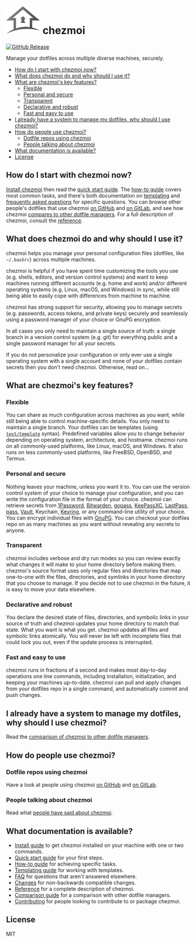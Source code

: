 # ![chezmoi logo](logo-144px.svg) chezmoi

[![GitHub Release](https://img.shields.io/github/release/twpayne/chezmoi.svg)](https://github.com/twpayne/chezmoi/releases)

Manage your dotfiles across multiple diverse machines, securely.

* [How do I start with chezmoi now?](#how-do-i-start-with-chezmoi-now)
* [What does chezmoi do and why should I use it?](#what-does-chezmoi-do-and-why-should-i-use-it)
* [What are chezmoi's key features?](#what-are-chezmois-key-features)
  * [Flexible](#flexible)
  * [Personal and secure](#personal-and-secure)
  * [Transparent](#transparent)
  * [Declarative and robust](#declarative-and-robust)
  * [Fast and easy to use](#fast-and-easy-to-use)
* [I already have a system to manage my dotfiles, why should I use chezmoi?](#i-already-have-a-system-to-manage-my-dotfiles-why-should-i-use-chezmoi)
* [How do people use chezmoi?](#how-do-people-use-chezmoi)
  * [Dotfile repos using chezmoi](#dotfile-repos-using-chezmoi)
  * [People talking about chezmoi](#people-talking-about-chezmoi)
* [What documentation is available?](#what-documentation-is-available)
* [License](#license)

## How do I start with chezmoi now?

[Install chezmoi](docs/INSTALL.md) then read the [quick start
guide](docs/QUICKSTART.md). The [how-to guide](docs/HOWTO.md) covers most common
tasks, and there's both documentation on [templating](docs/TEMPLATING.md) and
[frequently asked questions](docs/FAQ.md) for specific questions. You can browse
other people's dotfiles that use chezmoi [on
GitHub](https://github.com/topics/chezmoi?o=desc&s=updated) and [on
GitLab](https://gitlab.com/search?search=chezmoi), and see how chezmoi [compares
to other dotfile managers](docs/COMPARISON.md). For a full description of
chezmoi, consult the [reference](docs/REFERENCE.md).

## What does chezmoi do and why should I use it?

chezmoi helps you manage your personal configuration files (dotfiles, like
`~/.bashrc`) across multiple machines.

chezmoi is helpful if you have spent time customizing the tools you use (e.g.
shells, editors, and version control systems) and want to keep machines running
different accounts (e.g. home and work) and/or different operating systems (e.g.
Linux, macOS, and Windows) in sync, while still being able to easily cope with
differences from machine to machine.

chezmoi has strong support for security, allowing you to manage secrets (e.g.
passwords, access tokens, and private keys) securely and seamlessly using a
password manager of your choice or GnuPG encryption.

In all cases you only need to maintain a single source of truth: a single branch
in a version control system (e.g. git) for everything public and a single
password manager for all your secrets.

If you do not personalize your configuration or only ever use a single operating
system with a single account and none of your dotfiles contain secrets then you
don't need chezmoi. Otherwise, read on...

## What are chezmoi's key features?

### Flexible

You can share as much configuration across machines as you want, while still
being able to control machine-specific details. You only need to maintain a
single branch. Your dotfiles can be templates (using
[`text/template`](https://pkg.go.dev/text/template) syntax). Predefined
variables allow you to change behavior depending on operating system,
architecture, and hostname. chezmoi runs on all commonly-used platforms, like
Linux, macOS, and Windows. It also runs on less commonly-used platforms, like
FreeBSD, OpenBSD, and Termux.

### Personal and secure

Nothing leaves your machine, unless you want it to. You can use the version
control system of your choice to manage your configuration, and you can write
the configuration file in the format of your choice. chezmoi can retrieve
secrets from [1Password](https://1password.com/),
[Bitwarden](https://bitwarden.com/), [gopass](https://www.gopass.pw/),
[KeePassXC](https://keepassxc.org/), [LastPass](https://lastpass.com/),
[pass](https://www.passwordstore.org/), [Vault](https://www.vaultproject.io/),
Keychain, [Keyring](https://wiki.gnome.org/Projects/GnomeKeyring), or any
command-line utility of your choice. You can encrypt individual files with
[GnuPG](https://www.gnupg.org). You can checkout your dotfiles repo on as many
machines as you want without revealing any secrets to anyone.

### Transparent

chezmoi includes verbose and dry run modes so you can review exactly what
changes it will make to your home directory before making them. chezmoi's source
format uses only regular files and directories that map one-to-one with the
files, directories, and symlinks in your home directory that you choose to
manage. If you decide not to use chezmoi in the future, it is easy to move your
data elsewhere.

### Declarative and robust

You declare the desired state of files, directories, and symbolic links in your
source of truth and chezmoi updates your home directory to match that state.
What you want is what you get. chezmoi updates all files and symbolic links
atomically. You will never be left with incomplete files that could lock you
out, even if the update process is interrupted.

### Fast and easy to use

chezmoi runs in fractions of a second and makes most day-to-day operations one
line commands, including installation, initialization, and keeping your machines
up-to-date. chezmoi can pull and apply changes from your dotfiles repo in a
single command, and automatically commit and push changes.

## I already have a system to manage my dotfiles, why should I use chezmoi?

Read the [comparison of chezmoi to other dotfile managers](docs/COMPARISON.md).

## How do people use chezmoi?

### Dotfile repos using chezmoi

Have a look at people using chezmoi [on
GitHub](https://github.com/topics/chezmoi?o=desc&s=updated) and [on
GitLab](https://gitlab.com/search?search=chezmoi).

### People talking about chezmoi

Read what [people have said about chezmoi](docs/MEDIA.md).

## What documentation is available?

* [Install guide](docs/INSTALL.md) to get chezmoi installed on your machine with
  one or two commands.
* [Quick start guide](docs/QUICKSTART.md) for your first steps.
* [How-to guide](docs/HOWTO.md) for achieving specific tasks.
* [Templating guide](docs/TEMPLATING.md) for working with templates.
* [FAQ](docs/FAQ.md) for questions that aren't answered elsewhere.
* [Changes](docs/CHANGES.md) for non-backwards compatible changes.
* [Reference](docs/REFERENCE.md) for a complete description of chezmoi.
* [Comparison guide](docs/COMPARISON.md) for a comparison with other dotfile managers.
* [Contributing](docs/CONTRIBUTING.md) for people looking to contribute to or
  package chezmoi.

## License

MIT
